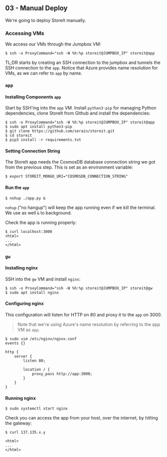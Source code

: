 ## 03 - Manual Deploy

We're going to deploy StoreIt manually.

### Accessing VMs

We access our VMs through the Jumpbox VM:

```
$ ssh -o ProxyCommand="ssh -W %h:%p storeit@JUMPBOX_IP" storeit@app
```

TL;DR starts by creating an SSH connection to the jumpbox and tunnels the SSH connection to the `app`. Notice that Azure provides name resolution for VMs, as we can refer to `app` by name.

### `app`

#### Installing Components `app`

Start by SSH'ing into the `app` VM. Install `python3-pip` for managing Python dependencies, clone StoreIt from Github and install the dependencies:

```
$ ssh -o ProxyCommand="ssh -W %h:%p storeit@JUMPBOX_IP" storeit@app
$ sudo apt install python3-pip
$ git clone https://github.com/serain/storeit.git
$ cd storeit
$ pip3 install -r requirements.txt
```

#### Setting Connection String

The StoreIt app needs the CosmosDB database connection string we got from the previous step. This is set as an environment variable:

```
$ export STOREIT_MONGO_URI="COSMOSDB_CONNECTION_STRING"
```

#### Run the `app`

```
$ nohup ./app.py &
```

`nohup` ("no hangup") will keep the app running even if we kill the terminal. We use as well `&` to background.

Check the app is running properly:

```
$ curl localhost:3000
<html>
...
</html>
```

### `gw`

#### Installing nginx

SSH into the `gw` VM and install `nginx`:

```
$ ssh -o ProxyCommand="ssh -W %h:%p storeit@JUMPBOX_IP" storeit@gw
$ sudo apt install nginx
```

#### Configuring nginx

This configuration will listen for HTTP on 80 and proxy it to the `app` on 3000.

>Note that we're using Azure's name resolution by referring to the app VM as `app`.

```
$ sudo vim /etc/nginx/nginx.conf
events {}

http {
    server {
        listen 80;

        location / {
            proxy_pass http://app:3000;
        }
    }
}
```

#### Running nginx

```
$ sudo systemctl start nginx
```

Check you can access the app from your host, over the internet, by hitting the gateway:

```
$ curl 137.135.x.y

<html>
...
</html>
```
